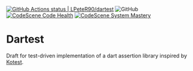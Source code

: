 [![GitHub Actions status | LPeteR90/dartest](https://github.com/LPeteR90/dartest/workflows/Build/badge.svg)](https://github.com/LPeteR90/dartest/actions?workflow=Build)
![GitHub](https://img.shields.io/github/license/LPeteR90/dartest)
[![CodeScene Code Health](https://codescene.io/projects/16094/status-badges/code-health)](https://codescene.io/projects/16094)
[![CodeScene System Mastery](https://codescene.io/projects/16094/status-badges/system-mastery)](https://codescene.io/projects/16094)


# Dartest

Draft for test-driven implementation of a dart assertion library inspired
by [Kotest](https://kotest.io/docs/assertions/core-matchers.html). 
